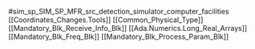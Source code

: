 #sim_sp_SIM_SP_MFR_src_detection_simulator_computer_facilities
[[Coordinates_Changes.Tools]]
[[Common_Physical_Type]]
[[Mandatory_Blk_Receive_Info_Blk]]
[[Ada.Numerics.Long_Real_Arrays]]
[[Mandatory_Blk_Freq_Blk]]
[[Mandatory_Blk_Process_Param_Blk]]

